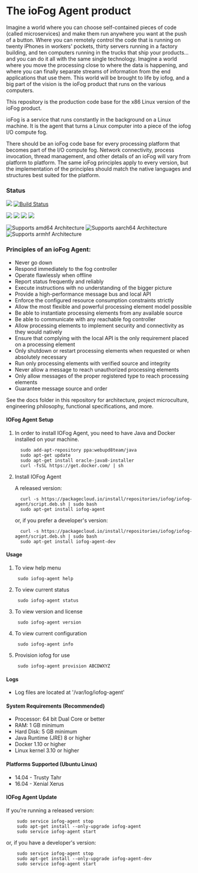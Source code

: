 # The ioFog Agent product

Imagine a world where you can choose self-contained pieces of code (called microservices) and make them run anywhere you want at the push of a button. Where you can remotely control the code that is running on twenty iPhones in workers' pockets, thirty servers running in a factory building, and ten computers running in the trucks that ship your products... and you can do it all with the same single technology. Imagine a world where you move the processing close to where the data is happening, and where you can finally separate streams of information from the end applications that use them. This world will be brought to life by iofog, and a big part of the vision is the ioFog product that runs on the various computers.

This repository is the production code base for the x86 Linux version of the ioFog product.

ioFog is a service that runs constantly in the background on a Linux machine. It is the agent that turns a Linux computer into a piece of the iofog I/O compute fog.

There should be an ioFog code base for every processing platform that becomes part of the I/O compute fog. Network connectivity, process invocation, thread management, and other details of an ioFog will vary from platform to platform. The same ioFog principles apply to every version, but the implementation of the principles should match the native languages and structures best suited for the platform.

### Status

![](https://img.shields.io/github/release/iofog/agent.svg?style=flat)
[![Build Status](https://travis-ci.org/ioFog/Agent.svg)](https://travis-ci.org/ioFog/Agent)

![](https://img.shields.io/github/repo-size/iofog/agent.svg?style=flat)
![](https://img.shields.io/github/last-commit/iofog/agent.svg?style=flat)
![](https://img.shields.io/github/contributors/iofog/agent.svg?style=flat)
![](https://img.shields.io/github/issues/iofog/agent.svg?style=flat)

![Supports amd64 Architecture][amd64-shield]
![Supports aarch64 Architecture][arm64-shield]
![Supports armhf Architecture][arm-shield]

[arm64-shield]: https://img.shields.io/badge/aarch64-yes-green.svg
[amd64-shield]: https://img.shields.io/badge/amd64-yes-green.svg
[arm-shield]: https://img.shields.io/badge/armhf-yes-green.svg

### Principles of an ioFog Agent:

* Never go down
* Respond immediately to the fog controller
* Operate flawlessly when offline
* Report status frequently and reliably
* Execute instructions with no understanding of the bigger picture
* Provide a high-performance message bus and local API
* Enforce the configured resource consumption constraints strictly
* Allow the most flexible and powerful processing element model possible
* Be able to instantiate processing elements from any available source
* Be able to communicate with any reachable fog controller
* Allow processing elements to implement security and connectivity as they would natively
* Ensure that complying with the local API is the only requirement placed on a processing element
* Only shutdown or restart processing elements when requested or when absolutely necessary
* Run only processing elements with verified source and integrity
* Never allow a message to reach unauthorized processing elements
* Only allow messages of the proper registered type to reach processing elements
* Guarantee message source and order


See the docs folder in this repository for architecture, project microculture, engineering philosophy, functional specifications, and more.

#### IOFog Agent Setup

1. In order to install IOFog Agent, you need to have Java and Docker installed on your machine.

         sudo add-apt-repository ppa:webupd8team/java
         sudo apt-get update
         sudo apt-get install oracle-java8-installer
         curl -fsSL https://get.docker.com/ | sh

2. Install IOFog Agent

   A released version:

         curl -s https://packagecloud.io/install/repositories/iofog/iofog-agent/script.deb.sh | sudo bash
         sudo apt-get install iofog-agent

   or, if you prefer a developer's version:

         curl -s https://packagecloud.io/install/repositories/iofog/iofog-agent/script.deb.sh | sudo bash
         sudo apt-get install iofog-agent-dev
	   
    
#### Usage

1. To view help menu

        sudo iofog-agent help

2. To view current status

        sudo iofog-agent status   

3. To view version and license

        sudo iofog-agent version
        
4. To view current configuration

        sudo iofog-agent info
        
5. Provision iofog for use

        sudo iofog-agent provision ABCDWXYZ

#### Logs

- Log files are located at '/var/log/iofog-agent'

#### System Requirements (Recommended)

- Processor: 64 bit Dual Core or better
- RAM: 1 GB minimum
- Hard Disk: 5 GB minimum
- Java Runtime (JRE) 8 or higher
- Docker 1.10 or higher
- Linux kernel 3.10 or higher

#### Platforms Supported (Ubuntu Linux)

- 14.04 - Trusty Tahr
- 16.04 - Xenial Xerus


#### IOFog Agent Update

  If you're running a released version:

        sudo service iofog-agent stop
        sudo apt-get install --only-upgrade iofog-agent
        sudo service iofog-agent start

  or, if you have a developer's version:

        sudo service iofog-agent stop
        sudo apt-get install --only-upgrade iofog-agent-dev
        sudo service iofog-agent start

